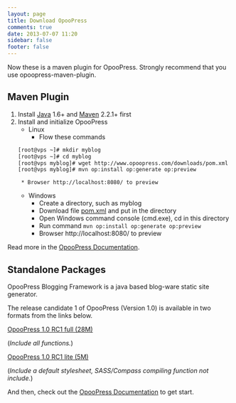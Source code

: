 ```yaml
---
layout: page
title: Download OpooPress
comments: true
date: 2013-07-07 11:20
sidebar: false
footer: false
---
```


Now these is a maven plugin for OpooPress. Strongly recommend that you use opoopress-maven-plugin. 

## Maven Plugin

1. Install [Java](http://www.oracle.com/technetwork/java/) 1.6+ and [Maven](http://maven.apache.org/download.cgi#Installation) 2.2.1+ first
2. Install and initialize OpooPress
    - Linux 
        * Flow these commands
	```bash
	[root@vps ~]# mkdir myblog
	[root@vps ~]# cd myblog
	[root@vps myblog]# wget http://www.opoopress.com/downloads/pom.xml
	[root@vps myblog]# mvn op:install op:generate op:preview
	```
        * Browser http://localhost:8080/ to preview
    - Windows
        * Create a directory, such as myblog
        * Download file [pom.xml](http://www.opoopress.com/downloads/pom.xml) and put in the directory
        * Open Windows command console (cmd.exe), cd in this directory
        * Run command `mvn op:install op:generate op:preview`
        * Browser http://localhost:8080/ to preview

Read more in the [OpooPress Documentation](/zh/docs/).

## Standalone Packages

OpooPress Blogging Framework is a java based blog-ware static site generator.

The release candidate 1 of OpooPress (Version 1.0) is available in two formats from the links below. 

<a class="download-button" href="http://www.opoopress.com/downloads/opoopress-1.0-RC1.tar.gz">OpooPress 1.0 RC1 full (28M)</a>

(*Include all functions.*)

<a class="download-button" href="http://www.opoopress.com/downloads/opoopress-lite-1.0-RC1.tar.gz">OpooPress 1.0 RC1 lite (5M)</a>

(*Include a default stylesheet, SASS/Compass compiling function not include.*)

And then, check out the [OpooPress Documentation](/zh/docs/) to get start.
